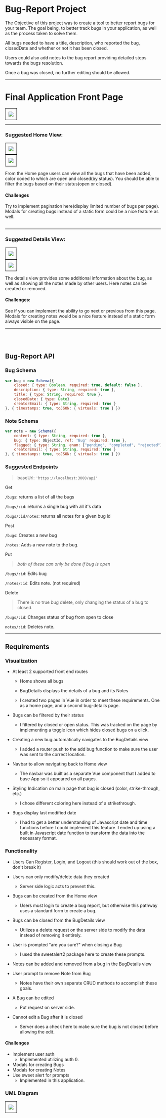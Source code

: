 # Bug-Report Project


The Objective of this project was to create a tool to better report bugs for your team. The goal being, to better track bugs in your application, as well as the process taken to solve them.

All bugs needed to have a title, description, who reported the bug, closedDate and whether or not it has been closed.

Users could also add notes to the bug report providing detailed steps towards the bugs resolution.

Once a bug was closed, no further editing should be allowed.

<hr>

# Final Application Front Page

<div>
  <img class="img-responsive" style="border: 1px solid black;padding: 10px" src="bug-log-front-page.png" />
</div>

<hr>

### Suggested Home View:

<div>
  <img class="img-responsive" style="border: 1px solid black;padding: 10px" src="HomeView.jpg" />
</div>
<div>
  <img class="img-responsive" style="border: 1px solid black;padding: 10px" src="AddBug.jpg" />
</div>

From the Home page users can view all the bugs that have been added, color coded to which are open and closed(by status). You should be able to filter the bugs based on their status(open or closed).

#### Challenges

Try to implement pagination here(display limited number of bugs per page). Modals for creating bugs instead of a static form could be a nice feature as well.
<br>
<br>

<hr>

### Suggested Details View:

<div>
  <img class="img-responsive"  style="border: 1px solid black;padding: 10px"  src="BugDetailsView.jpg" />
</div>
<div>
  <img class="img-responsive"  style="border: 1px solid black;padding: 10px"  src="AddComment.jpg" />
</div>

The details view provides some additional information about the bug, as well as showing all the notes made by other users. Here notes can be created or removed.

#### Challenges:

See if you can implement the ability to go next or previous from this page. Modals for creating notes would be a nice feature instead of a static form always visible on the page.

<hr>
<br>
<br>

## Bug-Report API

### Bug Schema

```Javascript
var bug = new Schema({
    closed: { type: Boolean, required: true, default: false },
    description: { type: String, required: true },
    title: { type: String, required: true },
    closedDate: { type: Date}
    creatorEmail: { type: String, required: true }
}, { timestamps: true, toJSON: { virtuals: true } })
```

### Note Schema

```Javascript
var note = new Schema({
    content: { type: String, required: true },
    bug: { type: ObjectId, ref: 'Bug' required: true },
    flagged: { type: String, enum: ["pending", "completed", "rejected"] }
    creatorEmail: { type: String, required: true }
}, { timestamps: true, toJSON: { virtuals: true } })
```

### Suggested Endpoints

> baseUrl: `'https://localhost:3000/api'`

Get

`/bugs`: returns a list of all the bugs

`/bugs/:id`: returns a single bug with all it's data

`/bugs/:id/notes`: returns all notes for a given bug id

Post

`/bugs`: Creates a new bug

`/notes`: Adds a new note to the bug.

Put

> _both of these can only be done if bug is open_

`/bugs/:id`: Edits bug

`/notes/:id`: Edits note. (not required)

Delete

> There is no true bug delete, only changing the status of a bug to closed.

`/bugs/:id`: Changes status of bug from open to close

`notes/:id`: Deletes note.

<hr>

## Requirements

### Visualization

- At least 2 supported front end routes
  - Home shows all bugs
  - BugDetails displays the details of a bug and its Notes
  
  - I created two pages in Vue in order to meet these requirements.  One as a home page, and a second bug-details page.
  
- Bugs can be filtered by their status
  - I filtered by closed or open status.  This was tracked on the page by implementing a toggle icon which hides closed bugs on a click.
- Creating a new bug automatically navigates to the BugDetails view
  - I added a router push to the add bug function to make sure the user was sent to the correct location.
- Navbar to allow navigating back to Home view
  - The navbar was built as a separate Vue component that I added to base App so it appeared on all pages.
- Styling Indication on main page that bug is closed (color, strike-through, etc.)
  - I chose different coloring here instead of a strikethrough.
- Bugs display last modified date
  - I had to get a better understanding of Javascript date and time functions before I could implement this feature.  I ended up using a built in Javascript date function to transform the data into the necessary format.

### Functionality

- Users Can Register, Login, and Logout (this should work out of the box, don't break it)
- Users can only modify/delete data they created
  - Server side logic acts to prevent this.
- Bugs can be created from the Home view
  - Users must login to create a bug report, but otherwise this pathway uses a standard form to create a bug.
- Bugs can be closed from the BugDetails view
  - Utilizes a delete request on the server side to modify the data instead of removing it entirely.
- User is prompted "are you sure?" when closing a Bug
  - I used the sweetalert2 package here to create these prompts.

- Notes can be added and removed from a bug in the BugDetails view
- User prompt to remove Note from Bug
    - Notes have their own separate CRUD methods to accomplish these goals.

- A Bug can be edited
  - Put request on server side.
- Cannot edit a Bug after it is closed
  - Server does a check here to make sure the bug is not closed before allowing the edit.

#### Challenges

- Implement user auth
  - Implemented utilizing auth 0.
- Modals for creating Bugs
- Modals for creating Notes
- Use sweet alert for prompts
  - Implemented in this application.

### UML Diagram

<div>
  <img class="img-responsive"  style="border: 1px solid black;padding: 10px"  src="UML-BugLog.png" />
</div>